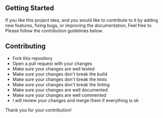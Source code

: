 ## Getting Started
If you like this project idea, and you would like to contribute to it by adding new features, fixing bugs, or improving the documentation, 
Feel free to. Please follow the contribution guidelines below.

## Contributing
* Fork this repository
* Open a pull request with your changes
* Make sure your changes are well tested
* Make sure your changes don't break the build
* Make sure your changes don't break the tests
* Make sure your changes don't break the linting
* Make sure your changes are well documented
* Make sure your changes are well commented
* I will review your changes and merge them if everything is ok


Thank you for your contribution!